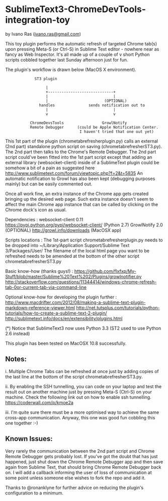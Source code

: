SublimeText3-ChromeDevTools-integration-toy
===========================================

by Ivano Ras (ivano.ras@gmail.com)

This toy plugin performs the automatic refresh of targeted Chrome tab(s) upon pressing Meta-S (or Ctrl-S) in Sublime Text editor - nowhere near as fancy as Web Inspector. It's all made up of a couple of v short Python scripts cobbled together last Sunday afternoon just for fun.

The plugin's workflow is drawn below (MacOS X environment).



                 ST3 plugin

                      |
                      +-----------------------------+
                      |                             |
                      |                         (OPTIONAL)
                   handles               sends notification out to
                      |                             |
                      v                             v

               ChromeDevsTools                 GrowlNotify
               Remote Debugger      (could be Apple Notification Center.
                                     I haven't tried that one out yet)



This 1st part of the plugin (chrometabrefresherplugin.py) calls an external (2nd part) standalone python script on saving (chrometabrefresherST3.py). The 2nd part then talks to the Chrome's Remote Debugger. The 2nd part script could've been fitted into the 1st part script except that adding an external library (websocket-client) inside of a SublimeText plugin could be somehow a bit of a pain as suggested here http://www.sublimetext.com/forum/viewtopic.php?f=2&t=5835
An automatic notification to Growl has also been kept (debugging purposes mainly) but can be easily commented out.

Once all work fine, an extra instance of the Chrome app gets created bringing up the desired web page. Such extra instance doesn't seem to affect the main Chrome app instance that can be called by clicking on the Chrome dock's icon as usual.

Dependencies :
	websocket-client 0.11        https://pypi.python.org/pypi/websocket-client/    (Python 2.7)
	GrowlNotify 2.0  (OPTIONAL)  http://growl.info/downloads                       (MacOSX app)

Scripts locations :
	The 1st-part script chrometabrefresherplugin.py needs to be dropped
	into ~/Library/Application Support/Sublime Text 3/Packages/User/
	The filename of the local html page you want to be refreshed needs to
	be amended at the bottom of the other script chrometabrefresherST3.py

Basic know-how (thanks guys!) :
	https://github.com/flxfxp/My-Stuff/blob/master/Sublime%20Text%202/Plugins/growlnotifier.py
	http://stackoverflow.com/questions/11344414/windows-chrome-refresh-tab-0or-current-tab-via-command-line

Optional know-how for developing the plugin further :
	http://www.macdrifter.com/2012/08/making-a-sublime-text-plugin-markdown-reference-viewer.html
	http://net.tutsplus.com/tutorials/python-tutorials/how-to-create-a-sublime-text-2-plugin/
	http://sublimetext.info/docs/en/extensibility/plugins.html

(*) Notice that SublimeText3 now uses Python 3.3 (ST2 used to use Python 2.6 instead)

This plugin has been tested on MacOSX 10.8 successfully.


Notes:
------

i. Multiple Chrome Tabs can be refreshed at once just by adding copies of the last line at the bottom of the script chrometabrefresherST3.py.

ii. By enabling the SSH tunnelling, you can code on your laptop and test the result out on another machine just by pressing Meta-S (Ctrl-S) on your machine. Check the following link out on how to enable ssh tunnelling. https://coderwall.com/p/kmoe2a

iii. I'm quite sure there must be a more optimised way to achieve the same cross-app communication. Anyway, this one was good fun cobbling this one together :-)


Known Issues:
-------------

Very rarely the communication between the 2nd part script and Chrome Remote Debugger gets probably lost. If you've got the doubt that has just happened, just shut down the Chrome Remote Debugger app and then save again from Sublime Text, that should bring Chrome Remote Debugger back on. I will add a callback informing the user of loss of communication at some point unless someone else wishes to fork the repo and add it.

Thanks to @ronanklyne for further advice on reducing the plugin's configuration to a minimum.
